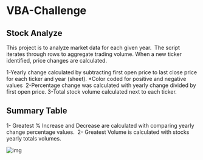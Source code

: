 # VBA-Challenge #

## Stock Analyze 
This project is to analyze market data for each given year.  The script iterates through rows to aggregate trading volume. 
When a new ticker identified, price changes are calculated.

1-Yearly change calculated by subtracting first open price to last close price for each ticker and year (sheet).
*Color coded for positive and negative values 
2-Percentage change was calculated with yearly change divided by first open price.
3-Total stock volume calculated next to each ticker.  

## Summary Table
1-  Greatest % Increase and Decrease are calculated with comparing yearly change percentage values.
 2- Greatest Volume is calculated with stocks yearly totals volumes.  

![img](https://cdn.corporatefinanceinstitute.com/assets/stock-market-index-1024x768.jpeg)

